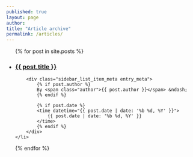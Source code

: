 ```yaml
---
published: true
layout: page
author:
title: "Article archive"
permalink: /articles/
---
```


<ul class="nav-list">
{% for post in site.posts %}
    <li class="sidebar_list_item">
        <h3 class="sidebar_list_item_head">
            <a href="../../{{ post.url | remove_first:'/'}}">
                {{ post.title }}
            </a>
        </h3>

        <div class="sidebar_list_item_meta entry_meta">
            {% if post.author %}
            By <span class="author">{{ post.author }}</span> &ndash;
            {% endif %}

            {% if post.date %}
            <time datetime="{{ post.date | date: '%b %d, %Y' }}">
                {{ post.date | date: '%b %d, %Y' }}
            </time>
            {% endif %}
        </div>
    </li>
{% endfor %}
</ul>
